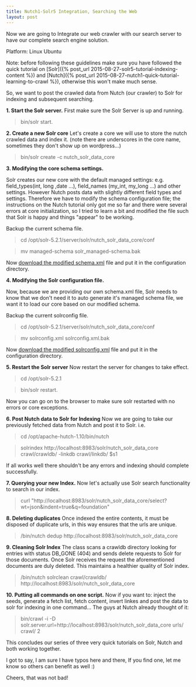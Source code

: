 ```yaml
---
title: Nutch1-Solr5 Integration, Searching the Web
layout: post
---
```


Now we are going to Integrate our web crawler with our search server to have our complete search engine solution.

Platform: Linux Ubuntu

Note: before following these guidelines make sure you have followed the quick
tutorial on [Solr]({% post_url 2015-08-27-solr5-tutorial-indexing-content %}) 
and [Nutch]({% post_url 2015-08-27-nutch1-quick-tutorial-learning-to-crawl %}), 
otherwise this won't make much sense.

So, we want to post the crawled data from Nutch (our crawler) to Solr for
indexing and subsequent searching.

**1. Start the Solr server.** First make sure the Solr Server is up and running.

> bin/solr start.

**2. Create a new Solr core** Let's create a core we will use to store the nutch
crawled data and index it. (note there are underscores in the core name,
sometimes they don't show up on wordpress...)

> bin/solr create -c nutch_solr_data_core

**3. Modifying the core schema settings.**

Solr creates our new core with the default managed settings: e.g.
field_types(int, long ,date ...), field_names (my_int, my_long ...) and other
settings.  However Nutch posts data with slightly different field types and
settings. Therefore we have to modify the schema configuration file; the
instructions on the Nutch tutorial only got me so far and there were several
errors at core initialization, so I tried to learn a bit and modified the file
such that Solr is happy and things "appear" to be working.

Backup the current schema file.

> cd /opt/solr-5.2.1/server/solr/nutch_solr_data_core/conf

> mv managed-schema solr_managed-schema.bak 

Now [download the modified schema.xml](/assets/2015-08-28-nutch1-solr5-integration-searching-the-web_1.xml) 
file and put it in the configuration directory.

**4. Modifying the Solr configuration file.**

Now, because we are providing our own schema.xml file, Solr needs to know that
we don't need it to auto generate it's managed schema file, we want it to load
our core based on our modified schema.

Backup the current solrconfig file.

> cd /opt/solr-5.2.1/server/solr/nutch_solr_data_core/conf

> mv solrconfig.xml solrconfig.xml.bak 

Now [download the modified solrconfig.xml](/assets/2015-08-28-nutch1-solr5-integration-searching-the-web_2.xml)
file and put it in the configuration directory.

**5. Restart the Solr server** Now restart the server for changes to take
effect.

> cd /opt/solr-5.2.1 

> bin/solr restart.

Now you can go on to the browser to make sure solr restarted with no errors or
core exceptions.

**6. Post Nutch data to Solr for Indexing** Now we are going to take our
previously fetched data from Nutch and post it to Solr.  i.e.

> cd /opt/apache-hutch-1.10/bin/nutch 

> solrindex http://localhost:8983/solr/nutch_solr_data_core crawl/crawldb/ -linkdb crawl/linkdb/ $s1 

If all works well there shouldn't be any errors and indexing should complete
successfully.

**7. Querying your new Index.** Now let's actually use Solr search functionality
to search in our index.

> curl "http://localhost:8983/solr/nutch_solr_data_core/select?wt=json&amp;indent=true&amp;q=foundation"

**8. Deleting duplicates** Once indexed the entire contents, it must be disposed
of duplicate urls, in this way ensures that the urls are unique.

> /bin/nutch dedup http://localhost:8983/solr/nutch_solr_data_core 

**9. Cleaning Solr Index** The class scans a crawldb directory looking for
entries with status DB_GONE (404) and sends delete requests to Solr for those
documents. Once Solr receives the request the aforementioned documents are duly
deleted. This maintains a healthier quality of Solr index.

> /bin/nutch solrclean crawl/crawldb/ http://localhost:8983/solr/nutch_solr_data_core 

**10. Putting all commands on one script.** Now if you want to: inject the
seeds, generate a fetch list, fetch content, invert linkes and post the data to
solr for indexing in one command...  The guys at Nutch already thought of it:

> bin/crawl -i -D solr.server.url=http://localhost:8983/solr/nutch_solr_data_core urls/ crawl/ 2 

This concludes our series of three very quick tutorials on Solr, Nutch and both
working together.

I got to say, I am sure I have typos here and there, If you find one, let me
know so others can benefit as well :)

Cheers, that was not bad!
